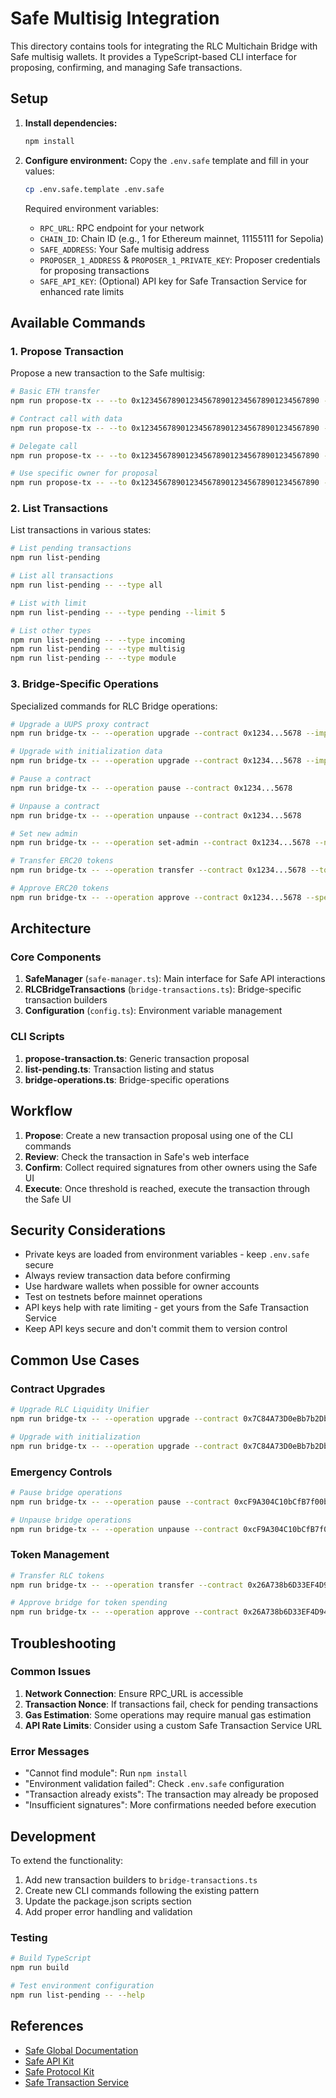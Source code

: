 # Safe Multisig Integration

This directory contains tools for integrating the RLC Multichain Bridge with Safe multisig wallets. It provides a TypeScript-based CLI interface for proposing, confirming, and managing Safe transactions.

## Setup

1. **Install dependencies:**
   ```bash
   npm install
   ```

2. **Configure environment:**
   Copy the `.env.safe` template and fill in your values:
   ```bash
   cp .env.safe.template .env.safe
   ```

   Required environment variables:
   - `RPC_URL`: RPC endpoint for your network
   - `CHAIN_ID`: Chain ID (e.g., 1 for Ethereum mainnet, 11155111 for Sepolia)
   - `SAFE_ADDRESS`: Your Safe multisig address
   - `PROPOSER_1_ADDRESS` & `PROPOSER_1_PRIVATE_KEY`: Proposer credentials for proposing transactions
   - `SAFE_API_KEY`: (Optional) API key for Safe Transaction Service for enhanced rate limits

## Available Commands

### 1. Propose Transaction
Propose a new transaction to the Safe multisig:

```bash
# Basic ETH transfer
npm run propose-tx -- --to 0x1234567890123456789012345678901234567890 --value 1000000000000000000

# Contract call with data
npm run propose-tx -- --to 0x1234567890123456789012345678901234567890 --data 0xa9059cbb...

# Delegate call
npm run propose-tx -- --to 0x1234567890123456789012345678901234567890 --data 0xa9059cbb... --operation delegatecall

# Use specific owner for proposal
npm run propose-tx -- --to 0x1234567890123456789012345678901234567890 --value 1000000000000000000 --owner 1
```

### 2. List Transactions
List transactions in various states:

```bash
# List pending transactions
npm run list-pending

# List all transactions
npm run list-pending -- --type all

# List with limit
npm run list-pending -- --type pending --limit 5

# List other types
npm run list-pending -- --type incoming
npm run list-pending -- --type multisig
npm run list-pending -- --type module
```

### 3. Bridge-Specific Operations
Specialized commands for RLC Bridge operations:

```bash
# Upgrade a UUPS proxy contract
npm run bridge-tx -- --operation upgrade --contract 0x1234...5678 --implementation 0xabcd...ef00

# Upgrade with initialization data
npm run bridge-tx -- --operation upgrade --contract 0x1234...5678 --implementation 0xabcd...ef00 --upgrade-data 0x1234...

# Pause a contract
npm run bridge-tx -- --operation pause --contract 0x1234...5678

# Unpause a contract
npm run bridge-tx -- --operation unpause --contract 0x1234...5678

# Set new admin
npm run bridge-tx -- --operation set-admin --contract 0x1234...5678 --new-admin 0xabcd...ef00

# Transfer ERC20 tokens
npm run bridge-tx -- --operation transfer --contract 0x1234...5678 --to 0xabcd...ef00 --amount 1000000000000000000

# Approve ERC20 tokens
npm run bridge-tx -- --operation approve --contract 0x1234...5678 --spender 0xabcd...ef00 --amount 1000000000000000000
```

## Architecture

### Core Components

1. **SafeManager** (`safe-manager.ts`): Main interface for Safe API interactions
2. **RLCBridgeTransactions** (`bridge-transactions.ts`): Bridge-specific transaction builders
3. **Configuration** (`config.ts`): Environment variable management

### CLI Scripts

1. **propose-transaction.ts**: Generic transaction proposal
2. **list-pending.ts**: Transaction listing and status
3. **bridge-operations.ts**: Bridge-specific operations

## Workflow

1. **Propose**: Create a new transaction proposal using one of the CLI commands
2. **Review**: Check the transaction in Safe's web interface
3. **Confirm**: Collect required signatures from other owners using the Safe UI
4. **Execute**: Once threshold is reached, execute the transaction through the Safe UI

## Security Considerations

- Private keys are loaded from environment variables - keep `.env.safe` secure
- Always review transaction data before confirming
- Use hardware wallets when possible for owner accounts
- Test on testnets before mainnet operations
- API keys help with rate limiting - get yours from the Safe Transaction Service
- Keep API keys secure and don't commit them to version control

## Common Use Cases

### Contract Upgrades
```bash
# Upgrade RLC Liquidity Unifier
npm run bridge-tx -- --operation upgrade --contract 0x7C84A73D0eBb7b2Db5160d34D812DC8632eE99DA --implementation 0x...

# Upgrade with initialization
npm run bridge-tx -- --operation upgrade --contract 0x7C84A73D0eBb7b2Db5160d34D812DC8632eE99DA --implementation 0x... --upgrade-data 0x...
```

### Emergency Controls
```bash
# Pause bridge operations
npm run bridge-tx -- --operation pause --contract 0xcF9A304C10bCfB7f00b290B6B6efa7DB071b4d0F

# Unpause bridge operations
npm run bridge-tx -- --operation unpause --contract 0xcF9A304C10bCfB7f00b290B6B6efa7DB071b4d0F
```

### Token Management
```bash
# Transfer RLC tokens
npm run bridge-tx -- --operation transfer --contract 0x26A738b6D33EF4D94FF084D3552961b8f00639Cd --to 0x... --amount 1000000000000000000

# Approve bridge for token spending
npm run bridge-tx -- --operation approve --contract 0x26A738b6D33EF4D94FF084D3552961b8f00639Cd --spender 0x7C84A73D0eBb7b2Db5160d34D812DC8632eE99DA --amount 1000000000000000000
```

## Troubleshooting

### Common Issues

1. **Network Connection**: Ensure RPC_URL is accessible
2. **Transaction Nonce**: If transactions fail, check for pending transactions
3. **Gas Estimation**: Some operations may require manual gas estimation
4. **API Rate Limits**: Consider using a custom Safe Transaction Service URL

### Error Messages

- "Cannot find module": Run `npm install`
- "Environment validation failed": Check `.env.safe` configuration
- "Transaction already exists": The transaction may already be proposed
- "Insufficient signatures": More confirmations needed before execution

## Development

To extend the functionality:

1. Add new transaction builders to `bridge-transactions.ts`
2. Create new CLI commands following the existing pattern
3. Update the package.json scripts section
4. Add proper error handling and validation

### Testing

```bash
# Build TypeScript
npm run build

# Test environment configuration
npm run list-pending -- --help
```

## References

- [Safe Global Documentation](https://docs.safe.global/)
- [Safe API Kit](https://docs.safe.global/sdk/api-kit)
- [Safe Protocol Kit](https://docs.safe.global/sdk/protocol-kit)
- [Safe Transaction Service](https://docs.safe.global/core-api)
